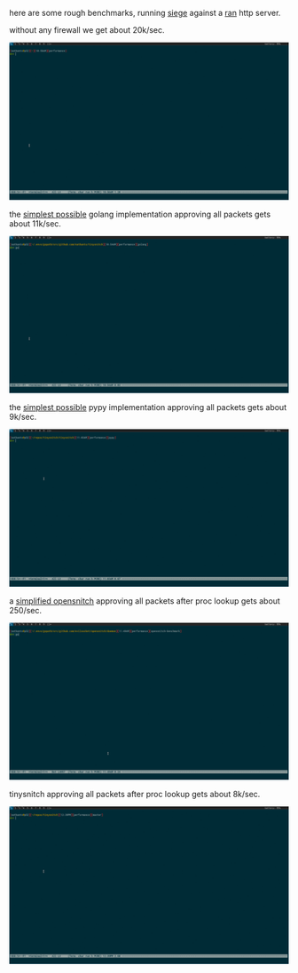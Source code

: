 here are some rough benchmarks, running [siege](https://www.joedog.org/siege-home/) against a [ran](https://github.com/m3ng9i/ran) http server.

without any firewall we get about 20k/sec.

![](gifs/benchmark_ran.gif)

the [simplest possible](https://github.com/nathants/tinysnitch/tree/golang) golang implementation approving all packets gets about 11k/sec.

![](gifs/benchmark_golang.gif)

the [simplest possible](https://github.com/nathants/tinysnitch/tree/pypy) pypy implementation approving all packets gets about 9k/sec.

![](gifs/benchmark_pypy.gif)

a [simplified opensnitch](https://github.com/nathants/tinysnitch/tree/opensnitch-benchmark) approving all packets after proc lookup gets about 250/sec.

![](gifs/benchmark_opensnitch.gif)

tinysnitch approving all packets after proc lookup gets about 8k/sec.

![](gifs/benchmark_tinysnitch.gif)
